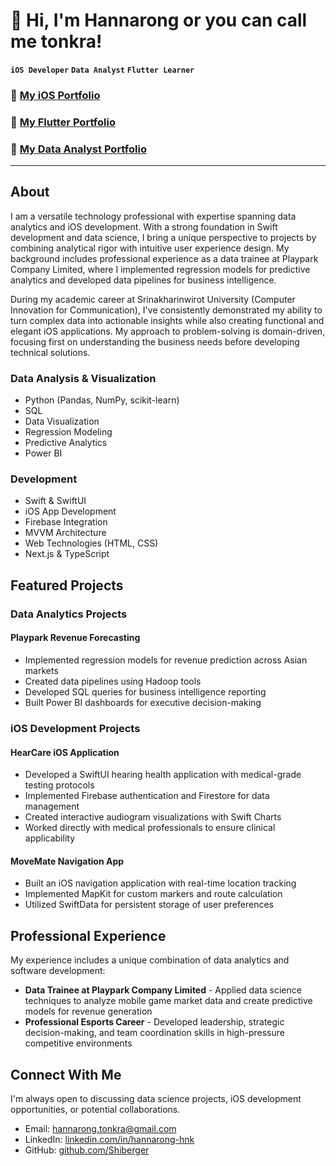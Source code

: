 # 👋 Hi, I'm Hannarong or you can call me tonkra!

**`iOS Developer`** **`Data Analyst`** **`Flutter Learner`**

### 💼 **[My iOS Portfolio](https://github.com/Shiberger/hanna-iOS-Dev-Portfolio)**
### 💼 **[My Flutter Portfolio](https://github.com/Shiberger/hanna-DataAnalyst-Portfolio)**
### 💼 **[My Data Analyst Portfolio](https://github.com/Shiberger/hanna-DataAnalyst-Portfolio)**


---

## About
I am a versatile technology professional with expertise spanning data analytics and iOS development. With a strong foundation in Swift development and data science, I bring a unique perspective to projects by combining analytical rigor with intuitive user experience design. My background includes professional experience as a data trainee at Playpark Company Limited, where I implemented regression models for predictive analytics and developed data pipelines for business intelligence.

During my academic career at Srinakharinwirot University (Computer Innovation for Communication), I've consistently demonstrated my ability to turn complex data into actionable insights while also creating functional and elegant iOS applications. My approach to problem-solving is domain-driven, focusing first on understanding the business needs before developing technical solutions.

### Data Analysis & Visualization
- Python (Pandas, NumPy, scikit-learn)
- SQL
- Data Visualization
- Regression Modeling
- Predictive Analytics
- Power BI

### Development
- Swift & SwiftUI
- iOS App Development
- Firebase Integration
- MVVM Architecture
- Web Technologies (HTML, CSS)
- Next.js & TypeScript

## Featured Projects

### Data Analytics Projects

#### Playpark Revenue Forecasting
- Implemented regression models for revenue prediction across Asian markets
- Created data pipelines using Hadoop tools
- Developed SQL queries for business intelligence reporting
- Built Power BI dashboards for executive decision-making

### iOS Development Projects

#### HearCare iOS Application
- Developed a SwiftUI hearing health application with medical-grade testing protocols
- Implemented Firebase authentication and Firestore for data management
- Created interactive audiogram visualizations with Swift Charts
- Worked directly with medical professionals to ensure clinical applicability

#### MoveMate Navigation App
- Built an iOS navigation application with real-time location tracking
- Implemented MapKit for custom markers and route calculation
- Utilized SwiftData for persistent storage of user preferences

## Professional Experience

My experience includes a unique combination of data analytics and software development:

- **Data Trainee at Playpark Company Limited** - Applied data science techniques to analyze mobile game market data and create predictive models for revenue generation
- **Professional Esports Career** - Developed leadership, strategic decision-making, and team coordination skills in high-pressure competitive environments

## Connect With Me

I'm always open to discussing data science projects, iOS development opportunities, or potential collaborations.

- Email: hannarong.tonkra@gmail.com
- LinkedIn: [linkedin.com/in/hannarong-hnk](https://linkedin.com/in/hannarong-hnk)
- GitHub: [github.com/Shiberger](https://github.com/Shiberger)
